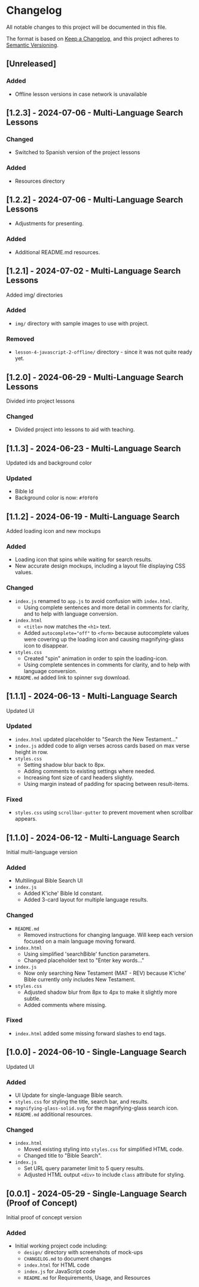 # Changelog

All notable changes to this project will be documented in this file.

The format is based on [Keep a Changelog](https://keepachangelog.com/en/1.1.0/),
and this project adheres to [Semantic Versioning](https://semver.org/spec/v2.0.0.html).

## [Unreleased]

### Added

- Offline lesson versions in case network is unavailable

## [1.2.3] - 2024-07-06 - Multi-Language Search Lessons

### Changed

- Switched to Spanish version of the project lessons

### Added

- Resources directory

## [1.2.2] - 2024-07-06 - Multi-Language Search Lessons

- Adjustments for presenting.

### Added

- Additional README.md resources.

## [1.2.1] - 2024-07-02 - Multi-Language Search Lessons

Added img/ directories

### Added

- `img/` directory with sample images to use with project.

### Removed

- `lesson-4-javascript-2-offline/` directory - since it was not quite ready yet.

## [1.2.0] - 2024-06-29 - Multi-Language Search Lessons

Divided into project lessons

### Changed

- Divided project into lessons to aid with teaching.

## [1.1.3] - 2024-06-23 - Multi-Language Search

Updated ids and background color

### Updated

- Bible Id
- Background color is now: `#f0f0f0`

## [1.1.2] - 2024-06-19 - Multi-Language Search

Added loading icon and new mockups

### Added

- Loading icon that spins while waiting for search results.
- New accurate design mockups, including a layout file displaying CSS values.

### Changed

- `index.js` renamed to `app.js` to avoid confusion with `index.html`.
  - Using complete sentences and more detail in comments for clarity, and to help with language conversion.
- `index.html`
  - `<title>` now matches the `<h1>` text.
  - Added `autocomplete="off"` to `<form>` because autocomplete values were covering up the loading icon and causing magnifying-glass icon to disappear.
- `styles.css`
  - Created "spin" animation in order to spin the loading-icon.
  - Using complete sentences in comments for clarity, and to help with language conversion.
- `README.md` added link to spinner svg download.

## [1.1.1] - 2024-06-13 - Multi-Language Search

Updated UI

### Updated

- `index.html` updated placeholder to "Search the New Testament..."
- `index.js` added code to align verses across cards based on max verse height in row.
- `styles.css`
  - Setting shadow blur back to 8px.
  - Adding comments to existing settings where needed.
  - Increasing font size of card headers slightly.
  - Using margin instead of padding for spacing between result-items.

### Fixed

- `styles.css` using `scrollbar-gutter` to prevent movement when scrollbar appears.

## [1.1.0] - 2024-06-12 - Multi-Language Search

Initial multi-language version

### Added

- Multilingual Bible Search UI
- `index.js`
  - Added K'iche' Bible Id constant.
  - Added 3-card layout for multiple language results.

### Changed

- `README.md`
  - Removed instructions for changing language. Will keep each version focused on a main language moving forward.
- `index.html`
  - Using simplified 'searchBible' function parameters.
  - Changed placeholder text to "Enter key words..."
- `index.js`
  - Now only searching New Testament (MAT - REV) because K'iche' Bible currently only includes New Testament.
- `styles.css`
  - Adjusted shadow blur from 8px to 4px to make it slightly more subtle.
  - Added comments where missing.

### Fixed

- `index.html` added some missing forward slashes to end tags.

## [1.0.0] - 2024-06-10 - Single-Language Search

Updated UI

### Added

- UI Update for single-language Bible search.
- `styles.css` for styling the title, search bar, and results.
- `magnifying-glass-solid.svg` for the magnifying-glass search icon.
- `README.md` additional resources.

### Changed

- `index.html`
  - Moved existing styling into `styles.css` for simplified HTML code.
  - Changed title to "Bible Search".
- `index.js`
  - Set URL query parameter limit to 5 query results.
  - Adjusted HTML output `<div>` to include `class` attribute for styling.

## [0.0.1] - 2024-05-29 - Single-Language Search (Proof of Concept)

Initial proof of concept version

### Added

- Initial working project code including:
  - `design/` directory with screenshots of mock-ups
  - `CHANGELOG.md` to document changes
  - `index.html` for HTML code
  - `index.js` for JavaScript code
  - `README.md` for Requirements, Usage, and Resources
